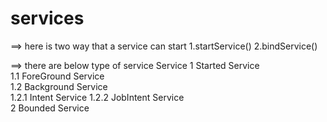 # services

==> here is two way that a service can start
    1.startService()
    2.bindService()

==> there are below type of service
   Service
   1 Started Service                          
            1.1 ForeGround Service     
            1.2 Background Service    
                        1.2.1 Intent Service
                        1.2.2 JobIntent Service   
   2 Bounded Service    